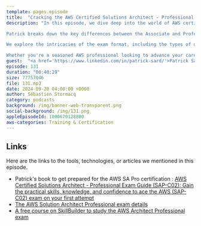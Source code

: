 ```yaml
---
template: pages.episode
title:  "Cracking the AWS Certified Solutions Architect - Professional Exam"
description: "In this episode, we dive deep into the world of AWS certifications, specifically the prestigious Solutions Architect - Professional exam. Join us as we interview Patrick, a seasoned solution architect with extensive experience in preparing for and passing this challenging certification.

Patrick breaks down the key differences between the Associate and Professional levels, emphasizing the advanced knowledge and experience required for the latter. He shares valuable insights into the four domains covered by the exam: designing for organizational complexity, designing for new solutions, continuously improving existing solutions, and accelerating workload migration and modernization.

We explore the intricacies of the exam format, including the types of questions, time management strategies, and the importance of understanding the AWS Well-Architected Framework. Patrick also discusses the best resources for exam preparation, such as official AWS documentation, practice exams, and his own book, 'AWS Certified Solutions Architect Professional Exam Guide.'

Whether you're a seasoned AWS professional looking to advance your career or just starting your cloud journey, this episode offers invaluable guidance on how to tackle the AWS Certified Solutions Architect - Professional exam and achieve your certification goals."
guest:  "<a href='https://www.linkedin.com/in/patrick-sard/'>Patrick Sard</a>, Solution Architect, AWS."
episode: 131
duration: "00:40:29" 
size: 77757046
file: 131.mp3	
date: 2024-09-20 04:00:00 +0000
author: Sébastien Stormacq
category: podcasts
background: /img/banner-web-transparent.png
social-background: /img/131.png
appleEpisodeId: 1000670128800
aws-categories: Training & Certification
---
```


## Links

Here are the links to the tools, technologies, or articles we mentioned in this episode.

- Patrick's book to get prepared for the AWS SA Pro certification : [AWS Certified Solutions Architect - Professional Exam Guide (SAP-C02): Gain the practical skills, knowledge, and confidence to ace the AWS (SAP-C02) exam on your first attempt](https://www.amazon.com/AWS-Certified-Solutions-Architect-Professional/dp/1801813132)
- [The AWS Solution Architect Professional exam details](https://aws.amazon.com/certification/certified-solutions-architect-professional/)
- [A free course on SkillBuilder to study the AWS Architect Professional exam](https://explore.skillbuilder.aws/learn/course/external/view/elearning/14951/exam-prep-standard-course-aws-certified-solutions-architect-professional-sap-c02)
